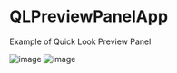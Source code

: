 # QLPreviewPanelApp
Example of Quick Look Preview Panel

![image](https://hideo-uhara.github.io/homepage/QLPreviewPanelApp/QLPreviewPanelApp1.png)
![image](https://hideo-uhara.github.io/homepage/QLPreviewPanelApp/QLPreviewPanelApp2.png)
